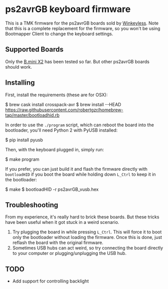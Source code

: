 ps2avrGB keyboard firmware
==========================

This is a TMK firmware for the ps2avrGB boards sold by
[Winkeyless](http://winkeyless.kr/product/ps2avrgb-parts/). Note that this
is a complete replacement for the firmware, so you won't be using
Bootmapper Client to change the keyboard settings.

## Supported Boards

Only the [B.mini X2](http://winkeyless.kr/product/b-mini-x2-pcb/) has been
tested so far. But other ps2avrGB boards should work.

## Installing

First, install the requirements (these are for OSX):

  $ brew cask install crosspack-avr
  $ brew install --HEAD https://raw.githubusercontent.com/robertgzr/homebrew-tap/master/bootloadhid.rb

In order to use the `./program` script, which can reboot the board into
the bootloader, you'll need Python 2 with PyUSB installed:

  $ pip install pyusb

Then, with the keyboard plugged in, simply run:

  $ make program

If you prefer, you can just build it and flash the firmware directly with
`bootloadHID` if you boot the board while holding down `L_Ctrl` to keep it
in the bootloader:

  $ make
  $ bootloadHID -r ps2avrGB_vusb.hex

## Troubleshooting

From my experience, it's really hard to brick these boards. But these
tricks have been useful when it got stuck in a weird scenario.

1. Try plugging the board in while pressing `L_Ctrl`. This will force it
   to boot only the bootloader without loading the firmware. Once this is
   done, just reflash the board with the original firmware.
2. Sometimes USB hubs can act weird, so try connecting the board directly
   to your computer or plugging/unplugging the USB hub.

## TODO

* Add support for controlling backlight
